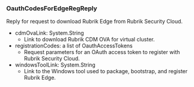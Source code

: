### OauthCodesForEdgeRegReply
Reply for request to download Rubrik Edge from Rubrik Security Cloud.

- cdmOvaLink: System.String
  - Link to download Rubrik CDM OVA for virtual cluster.
- registrationCodes: a list of OauthAccessTokens
  - Request parameters for an OAuth access token to register with Rubrik Security Cloud.
- windowsToolLink: System.String
  - Link to the Windows tool used to package, bootstrap, and register Rubrik Edge.
